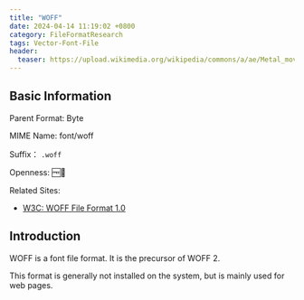 ```yaml
---
title: "WOFF"
date: 2024-04-14 11:19:02 +0800
category: FileFormatResearch
tags: Vector-Font-File
header:
  teaser: https://upload.wikimedia.org/wikipedia/commons/a/ae/Metal_movable_type.jpg
---
```


## Basic Information

Parent Format: Byte

MIME Name: font/woff

Suffix： `.woff`

Openness: 🆓📖

Related Sites:

* [W3C: WOFF File Format 1.0](https://www.w3.org/TR/WOFF/)

## Introduction

WOFF is a font file format. It is the precursor of WOFF 2.

This format is generally not installed on the system, but is mainly used for web pages.
